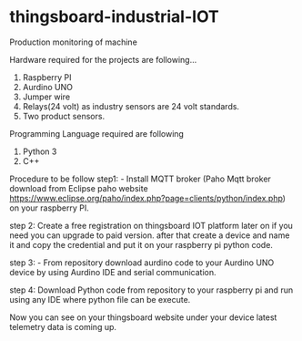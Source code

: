 # thingsboard-industrial-IOT
Production monitoring of machine

Hardware required for the projects are following...
1. Raspberry PI
2. Aurdino UNO
3. Jumper wire
4. Relays(24 volt) as industry sensors are 24 volt standards.
5. Two product sensors.

Programming Language required are following
1. Python 3
2. C++

Procedure to be follow
step1: - Install MQTT broker (Paho Mqtt broker download from Eclipse paho website https://www.eclipse.org/paho/index.php?page=clients/python/index.php) on your raspberry PI.

step 2: Create a free registration on thingsboard IOT platform later on if you need you can upgrade to paid version. after that create a device and name it and copy the credential and put it on your raspberry pi python code. 

step 3: - From repository download aurdino code to your Aurdino UNO device by using Aurdino IDE and serial communication.

step 4: Download Python code from repository to your raspberry pi and run using any IDE where python file can be execute.

Now you can see on your thingsboard website under your device latest telemetry data is coming up.

